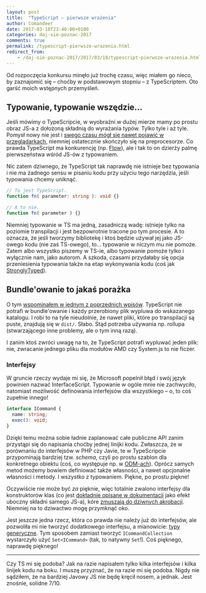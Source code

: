 ```yaml
---
layout: post
title:  "TypeScript – pierwsze wrażenia"
author: Comandeer
date: 2017-03-18T23:40:00+0100
categories: daj-sie-poznac-2017
comments: true
permalink: /typescript-pierwsze-wrazenia.html
redirect_from:
    - /daj-sie-poznac-2017/2017/03/18/typescript-pierwsze-wrazenia.html
---
```


Od rozpoczęcia konkursu minęło już trochę czasu, więc miałem go nieco, by zaznajomić się – choćby w podstawowym stopniu – z TypeScriptem. Oto garść moich wstępnych przemyśleń.

## Typowanie, typowanie wszędzie…

Jeśli mówimy o TypeScripcie, w wyobraźni w dużej mierze mamy po prostu obraz JS-a z dołożoną składnią do wyrażania typów. Tylko tyle i aż tyle. Pomysł nowy nie jest i [swego czasu mógł się nawet pojawić w przeglądarkach](http://2ality.com/2015/02/soundscript.html), niemniej ostatecznie skończyło się na preprocesorze. Co prawda TypeScript ma konkurencję (np. [Flow](https://flowtype.org/)), ale i tak to on dzierży palmę pierwszeństwa wśród JS-ów z typowaniem.

Nic zatem dziwnego, że TypeScript tak naprawdę nie istnieje bez typowania i nie ma żadnego sensu w pisaniu kodu przy użyciu tego narzędzia, jeśli typowania chcemy uniknąć.

```typescript
// To jest TypeScript.
function fn( parameter: string ): void {}

// A to nie.
function fn( parameter ) {}
```

Niemniej typowanie w TS ma jedną, zasadniczą wadę: istnieje tylko na poziomie transpilacji i jest bezpowrotnie tracone po tym procesie. A to oznacza, że jeśli tworzymy bibliotekę i ktoś będzie używał jej jako JS-owego kodu (nie zaś TS-owego), to… typowanie w niczym mu nie pomoże. Zatem albo wszystko piszemy w TS-ie, albo typowanie pomoże tylko i wyłącznie nam, jako autorom. A szkoda, czasami przydałaby się opcja przeniesienia typowania także na etap wykonywania kodu (coś jak [StronglyTyped](https://github.com/leaverou/StronglyTyped/)).

## Bundle'owanie to jakaś porażka

O tym [wspominałem w jednym z poprzednich wpisów](https://blog.comandeer.pl/daj-sie-poznac-2017/2017/03/12/wybor-technologii.html). TypeScript nie potrafi w bundle'owanie i każdy przerobiony plik wypluwa do wskazanego katalogu. I robi to na tyle nieudolnie, że nawet pliki, które po transpilacji są puste, znajdują się w `dist/`. Słabo. Stąd potrzeba używania np. rollupa (stwarzającego inne problemy, ale o tym inną razą).

I zanim ktoś zwróci uwagę na to, że TypeScript potrafi wypluwać jeden plik: nie, zwracanie jednego pliku dla modułów AMD czy System.js to nie ficzer.

### Interfejsy

W gruncie rzeczy wydaje mi się, że Microsoft popelnił błąd i swój język powinien nazwać InterfaceScript. Typowanie w ogóle mnie nie zachwyciło, natomiast możliwość definowania interfejsów dla wszystkiego – o, to coś zupełnie innego!

```typescript
interface ICommand {
  name: string;
  exec(): void;
}
```

Dzięki temu można sobie ładnie zaplanować całe publiczne API zanim przystąpi się do napisania choćby jednej linijki kodu. Zwłaszcza, że w porównaniu do interfejsów w PHP czy Javie, te w TypeScripcie przypominają bardziej tzw. <i>schema</i>, czyli po prostu szablon dla konkretnego obiektu (coś, co występuje np. w [ODM-ach](http://mongoosejs.com/docs/guide.html)). Oprócz samych metod możemy bowiem definiować także własności, a nawet opcjonalne własności i metody. I wszystko z typowaniem. Piękne, po prostu piękne!

Oczywiście nie może być _za_ pięknie, więc totalnie zwalono interfejsy dla konstruktorów klas (co jest [dokładnie opisane w dokumentacji](https://www.typescriptlang.org/docs/handbook/interfaces.html#difference-between-the-static-and-instance-sides-of-classes) jako efekt uboczny składni samego JS-a), kóre [zmuszają do dziwnych akrobacji](https://github.com/ComSemRel/comsemrel/blob/master/src/createCliApp.ts). Niemniej na to dziwactwo mogę przymknąć oko.

Jest jeszcze jedna rzecz, która co prawda nie należy już do interfejsów, ale pozwoliła mi nie tworzyć dodatkowego interfejsu, a mianowicie: [typy generyczne](https://www.typescriptlang.org/docs/handbook/generics.html). Tym sposobem zamiast tworzyć `ICommandCollection` wystarczyło użyć `Set<ICommand>` (tak, to natywny `Set`!). Coś pięknego, naprawdę pięknego!

---

Czy TS mi się podoba? Jak na razie napisałem tylko kilka interfejsów i kilka linijek kodu na boku. I muszę przyznać, że na razie mi się podoba. Nigdy nie sądziłem, że na bardziej Javowy JS nie będę kręcił nosem, a jednak. Jest znośnie, solidne 7/10.
